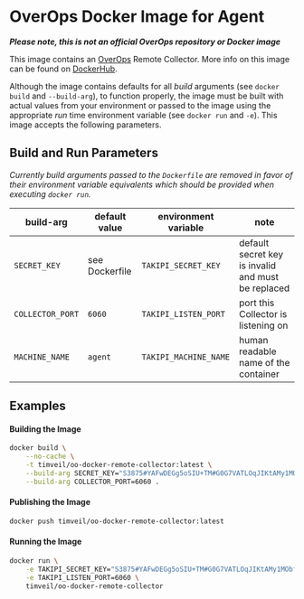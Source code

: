 # OverOps Docker Image for Agent

__*Please note, this is not an official OverOps repository or Docker image*__

This image contains an [OverOps](http://www.overops.com) Remote Collector.  More info on this image can be found on [DockerHub](https://hub.docker.com/r/timveil/oo-docker-remote-collector/).

Although the image contains defaults for all *build* arguments (see `docker build` and `--build-arg`), to function properly, the image must be built with actual values from your environment or passed to the image using the appropriate *run* time environment variable (see `docker run` and `-e`).  This image accepts the following parameters.

## Build and Run Parameters

*Currently build arguments passed to the `Dockerfile` are removed in favor of their environment variable equivalents which should be provided when executing `docker run`.*

| build-arg | default value | environment variable | note |
| --- | --- | --- | --- |
| `SECRET_KEY` | see Dockerfile | `TAKIPI_SECRET_KEY` | default secret key is invalid and must be replaced |
| `COLLECTOR_PORT` | `6060` | `TAKIPI_LISTEN_PORT` | port this Collector is listening on |
| `MACHINE_NAME` | `agent` | `TAKIPI_MACHINE_NAME` | human readable name of the container |


## Examples

#### Building the Image

```bash
docker build \
    --no-cache \
    -t timveil/oo-docker-remote-collector:latest \
    --build-arg SECRET_KEY="S3875#YAFwDEGg5oSIU+TM#G0G7VATLOqJIKtAMy1MObfFINaQmVT5hGYLQ+cpPuq4=#87a1" \
    --build-arg COLLECTOR_PORT=6060 .
```

#### Publishing the Image

```bash
docker push timveil/oo-docker-remote-collector:latest
```

#### Running the Image

```bash
docker run \
    -e TAKIPI_SECRET_KEY="S3875#YAFwDEGg5oSIU+TM#G0G7VATLOqJIKtAMy1MObfFINaQmVT5hGYLQ+cpPuq4=#87a1" \
    -e TAKIPI_LISTEN_PORT=6060 \
    timveil/oo-docker-remote-collector
```